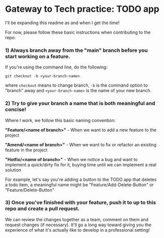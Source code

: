 # Gateway to Tech practice: TODO app


I'll be expanding this readme as and when I get the time! 


For now, please follow these basic instructions when contributing to the repo:
### 1) Always branch away from the "main" branch before you start working on a feature.
  If you're using the command line, do the following:  
  
  <code>git checkout -b \<your-branch-name\> </code>
  
  where <code>checkout</code> means to change branch, <code>-b</code> is the command option to "branch" away and <code>\<your-branch-name\></code> is the name of your new branch.
  
### 2) Try to give your branch a name that is both meaningful and concise!
  Where I work, we follow this basic naming convention:  
  
  **"Feature/\<name of branch\>"** - When we want to add a new feature to the project
  
  **"Amend/\<name of branch\>"**   - When we want to fix or refactor an existing feature in the project  
  
  **"Hotfix/\<name of branch\>"**  - When we notice a bug and want to implement a quick/dirty fix for it, buying time until we can implement a real solution  
  
  
  For example, let's say you're adding a button to the TODO app that deletes a todo item, a meaningful name might be "Feature/Add-Delete-Button" or "Feature/Delete-Button"

  
### 3) Once you've finished with your feature, push it to up to this repo and create a pull request.
  
  We can review the changes together as a team, comment on them and request changes (if necessary). It'll go a long way toward giving you the experience of what it's actually like to develop in a professional setting!
  
  
